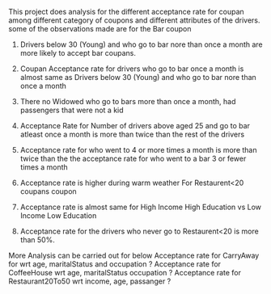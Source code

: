 This project does analysis for the different acceptance rate for coupan among different category of coupons and different attributes of the drivers.
some of the observations made are
for the Bar coupon
1. Drivers below 30 (Young) and who go to bar nore than once a month are more likely to accept bar coupans.
2. Coupan Acceptance rate for drivers who go to bar once a month is almost same as Drivers below 30 (Young) and who go to bar nore than once a month
3. There no Widowed who go to bars more than once a month, had passengers that were not a kid
4. Acceptance Rate for Number of drivers above aged 25 and go to bar atleast once a month is more than twice than the rest of the drivers
5. Acceptance rate for who went to 4 or more times a month is more than twice than the the acceptance rate for who went to a bar 3 or fewer times a month

6. Acceptance rate is higher during warm weather
For Restaurent<20 coupans coupon
1. Acceptance rate is almost same for High Income High Education vs Low Income Low Education
2. Acceptance rate for the drivers who never go to Restaurent<20 is more than 50%.

More Analysis can be carried out for below
Acceptance rate for CarryAway for wrt age, maritalStatus and occupation ?
Acceptance rate for CoffeeHouse wrt age, maritalStatus occupation ?
Acceptance rate for Restaurant20To50 wrt income, age, passanger ?
